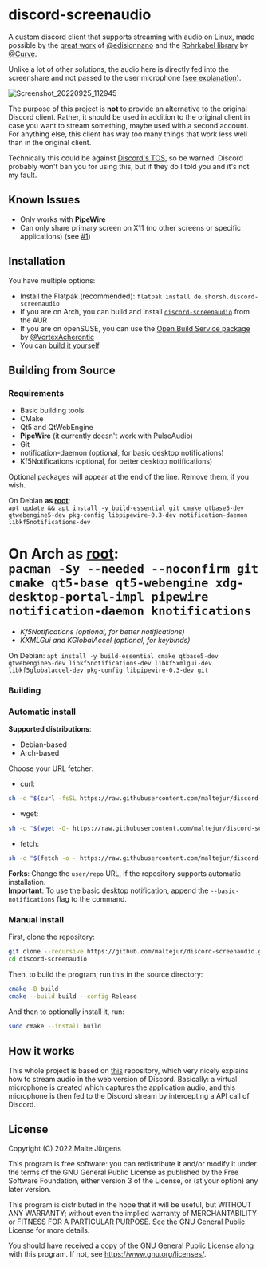 # discord-screenaudio

A custom discord client that supports streaming with audio on Linux, made
possible by the
[great work](https://github.com/edisionnano/Screenshare-with-audio-on-Discord-with-Linux)
of [@edisionnano](https://github.com/edisionnano) and the
[Rohrkabel library](https://github.com/Soundux/rohrkabel) by
[@Curve](https://github.com/Curve).

Unlike a lot of other solutions, the audio here is directly fed into the
screenshare and not passed to the user microphone
([see explanation](#how-it-works)).

![Screenshot_20220925_112945](https://user-images.githubusercontent.com/48161361/192137080-33466cf7-8c56-4373-90c6-01ea74b6fb83.png)

The purpose of this project is **not** to provide an alternative to the original
Discord client. Rather, it should be used in addition to the original client in
case you want to stream something, maybe used with a second account. For
anything else, this client has way too many things that work less well than in
the original client.

Technically this could be against
[Discord's TOS](https://discord.com/terms#software-in-discord%E2%80%99s-services),
so be warned. Discord probably won't ban you for using this, but if they do I
told you and it's not my fault.

## Known Issues

- Only works with **PipeWire**
- Can only share primary screen on X11 (no other screens or specific
  applications) (see
  [#1](https://github.com/maltejur/discord-screenaudio/issues/1))

## Installation

You have multiple options:

- Install the Flatpak (recommended):
  `flatpak install de.shorsh.discord-screenaudio`
- If you are on Arch, you can build and install
  [`discord-screenaudio`](https://aur.archlinux.org/packages/discord-screenaudio)
  from the AUR
- If you are on openSUSE, you can use the
  [Open Build Service package](https://software.opensuse.org/download.html?project=games%3Atools&package=discord-screenaudio)
  by [@VortexAcherontic](https://github.com/VortexAcherontic)
- You can [build it yourself](#building-from-source)

## Building from Source

### Requirements

- Basic building tools
- CMake
- Qt5 and QtWebEngine
- **PipeWire** (it currently doesn't work with PulseAudio)
- Git
- notification-daemon (optional, for basic desktop notifications)
- Kf5Notifications (optional, for better desktop notifications)

Optional packages will appear at the end of the line. Remove them, if you wish.

On Debian **as [root](https://en.wikipedia.org/wiki/Superuser)**:<br>
`apt update && apt install -y build-essential git cmake qtbase5-dev qtwebengine5-dev pkg-config libpipewire-0.3-dev notification-daemon libkf5notifications-dev`

On Arch **as [root](https://en.wikipedia.org/wiki/Superuser)**:<br>
`pacman -Sy --needed --noconfirm git cmake qt5-base qt5-webengine xdg-desktop-portal-impl pipewire notification-daemon knotifications`
=======
- _Kf5Notifications (optional, for better notifications)_
- _KXMLGui and KGlobalAccel (optional, for keybinds)_

On Debian:
`apt install -y build-essential cmake qtbase5-dev qtwebengine5-dev libkf5notifications-dev libkf5xmlgui-dev libkf5globalaccel-dev pkg-config libpipewire-0.3-dev git`

### Building

### Automatic install

**Supported distributions**:<br>
- Debian-based
- Arch-based

Choose your URL fetcher:

- curl:
```sh
sh -c "$(curl -fsSL https://raw.githubusercontent.com/maltejur/discord-screenaudio/master/scripts/install.sh)"
```
- wget:
```sh
sh -c "$(wget -O- https://raw.githubusercontent.com/maltejur/discord-screenaudio/master/scripts/install.sh)"
```
- fetch:
```sh
sh -c "$(fetch -o - https://raw.githubusercontent.com/maltejur/discord-screenaudio/master/scripts/install.sh)"
```
**Forks**: Change the `user/repo` URL, if the repository supports automatic installation.<br>
**Important**: To use the basic desktop notification, append the `--basic-notifications` flag to the command.

### Manual install

First, clone the repository:

```bash
git clone --recursive https://github.com/maltejur/discord-screenaudio.git
cd discord-screenaudio
```

Then, to build the program, run this in the source directory:

```bash
cmake -B build
cmake --build build --config Release
```

And then to optionally install it, run:

```bash
sudo cmake --install build
```

## How it works

This whole project is based on
[this](https://github.com/edisionnano/Screenshare-with-audio-on-Discord-with-Linux)
repository, which very nicely explains how to stream audio in the web version of
Discord. Basically: a virtual microphone is created which captures the
application audio, and this microphone is then fed to the Discord stream by
intercepting a API call of Discord.

## License

Copyright (C) 2022 Malte Jürgens

This program is free software: you can redistribute it and/or modify it under
the terms of the GNU General Public License as published by the Free Software
Foundation, either version 3 of the License, or (at your option) any later
version.

This program is distributed in the hope that it will be useful, but WITHOUT ANY
WARRANTY; without even the implied warranty of MERCHANTABILITY or FITNESS FOR A
PARTICULAR PURPOSE. See the GNU General Public License for more details.

You should have received a copy of the GNU General Public License along with
this program. If not, see <https://www.gnu.org/licenses/>.
